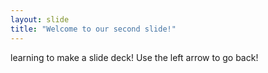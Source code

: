 ```yaml
---
layout: slide
title: "Welcome to our second slide!"
---
```

learning to make a slide deck!
Use the left arrow to go back!
